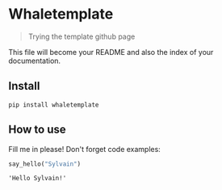 # Whaletemplate
> Trying the template github page


This file will become your README and also the index of your documentation.

## Install

`pip install whaletemplate`

## How to use

Fill me in please! Don't forget code examples:

```python
say_hello("Sylvain")
```




    'Hello Sylvain!'


